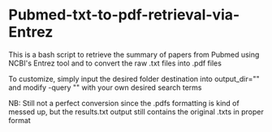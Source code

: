 # Pubmed-txt-to-pdf-retrieval-via-Entrez
This is a bash script to retrieve the summary of papers from Pubmed using NCBI's Entrez tool and to convert the raw .txt files into .pdf files

To customize, simply input the desired folder destination into output_dir=""  and modify -query "" with your own desired search terms

NB: Still not a perfect conversion since the .pdfs formatting is kind of messed up, but the results.txt output still contains the original .txts in proper format
